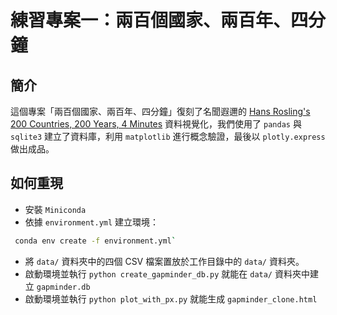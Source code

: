 # 練習專案一：兩百個國家、兩百年、四分鐘

## 簡介

這個專案「兩百個國家、兩百年、四分鐘」復刻了名聞遐邇的 [Hans Rosling's 200 Countries, 200 Years, 4 Minutes](https://youtu.be/jbkSRLYSojo?si=5WkjOoiU_IPuKGsR) 資料視覺化，我們使用了 `pandas` 與 `sqlite3` 建立了資料庫，利用 `matplotlib` 進行概念驗證，最後以 `plotly.express` 做出成品。

## 如何重現

 - 安裝 `Miniconda`
 - 依據 `environment.yml` 建立環境：
 
```bash
 conda env create -f environment.yml`
```

 - 將 `data/` 資料夾中的四個 CSV 檔案置放於工作目錄中的 `data/` 資料夾。
 - 啟動環境並執行 `python create_gapminder_db.py` 就能在 `data/` 資料夾中建立 `gapminder.db`
 - 啟動環境並執行 `python plot_with_px.py` 就能生成 `gapminder_clone.html`